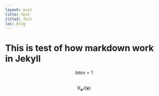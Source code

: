 ```yaml
---
layout: post
title: test
title2: Test
loc: blog
---
```


# This is test of how markdown work in Jekyll

$$ latex=1 $$ <br>
$$ \nabla_\boldsymbol{x} J(\boldsymbol{x}) $$
